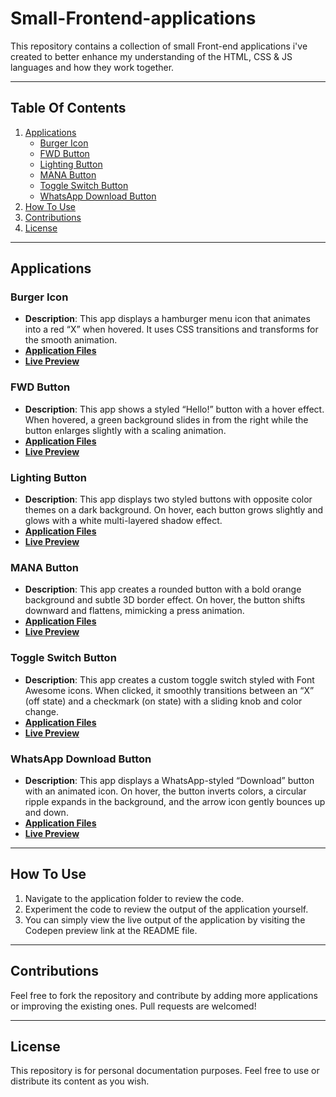 # Small-Frontend-applications

This repository contains a collection of small Front-end applications i've created to better enhance my understanding of the HTML, CSS & JS languages and how they work together.

---

## Table Of Contents

1. [Applications](#applications)
   - [Burger Icon](#burger-icon)
   - [FWD Button](#fwd-button)
   - [Lighting Button](#lighting-button)
   - [MANA Button](#mana-button)
   - [Toggle Switch Button](#toggle-switch-button)
   - [WhatsApp Download Button](#whatsapp-download-button)
2. [How To Use](#how-to-use)
3. [Contributions](#contributions)
4. [License](#license)

---

## Applications

### Burger Icon
- **Description**: This app displays a hamburger menu icon that animates into a red “X” when hovered. It uses CSS transitions and transforms for the smooth animation.
- **[Application Files](Burger%20Icon)**
- **[Live Preview](https://codepen.io/Ahmed-Abdelhameed/full/dPYeGmB)**

### FWD Button
- **Description**: This app shows a styled “Hello!” button with a hover effect. When hovered, a green background slides in from the right while the button enlarges slightly with a scaling animation.
- **[Application Files](FWD%20Button)**
- **[Live Preview](https://codepen.io/Ahmed-Abdelhameed/full/WbQJrgO)**

### Lighting Button
- **Description**: This app displays two styled buttons with opposite color themes on a dark background. On hover, each button grows slightly and glows with a white multi-layered shadow effect.
- **[Application Files](Lighting%20Button)**
- **[Live Preview](https://codepen.io/Ahmed-Abdelhameed/full/YPyLwdP)**

### MANA Button
- **Description**: This app creates a rounded button with a bold orange background and subtle 3D border effect. On hover, the button shifts downward and flattens, mimicking a press animation.
- **[Application Files](MANA%20Button)**
- **[Live Preview](https://codepen.io/Ahmed-Abdelhameed/full/ogjdbJK)**

### Toggle Switch Button
- **Description**: This app creates a custom toggle switch styled with Font Awesome icons. When clicked, it smoothly transitions between an “X” (off state) and a checkmark (on state) with a sliding knob and color change.
- **[Application Files](Toggle%20Switch%20Button)**
- **[Live Preview](https://codepen.io/Ahmed-Abdelhameed/full/RNWyrmr)**

### WhatsApp Download Button
- **Description**: This app displays a WhatsApp-styled “Download” button with an animated icon. On hover, the button inverts colors, a circular ripple expands in the background, and the arrow icon gently bounces up and down.
- **[Application Files](WhatsApp%20Download%20Button)**
- **[Live Preview](https://codepen.io/Ahmed-Abdelhameed/full/dPYeGxP)**

---

## How To Use

1. Navigate to the application folder to review the code.
2. Experiment the code to review the output of the application yourself.
3. You can simply view the live output of the application by visiting the Codepen preview link at the README file.

---

## Contributions

Feel free to fork the repository and contribute by adding more applications or improving the existing ones. Pull requests are welcomed!

---

## License

This repository is for personal documentation purposes. Feel free to use or distribute its content as you wish.
